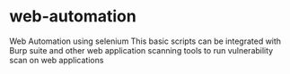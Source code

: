 # web-automation
Web Automation using selenium 
This basic scripts can be integrated with Burp suite and other web application scanning tools to run vulnerability scan on web applications 
